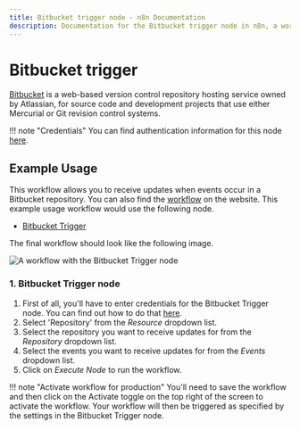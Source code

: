 ```yaml
---
title: Bitbucket trigger node - n8n Documentation
description: Documentation for the Bitbucket trigger node in n8n, a workflow automation platform. Includes details of operations and configuration, and links to examples and credentials information.
---
```


# Bitbucket trigger

[Bitbucket](https://bitbucket.org/) is a web-based version control repository hosting service owned by Atlassian, for source code and development projects that use either Mercurial or Git revision control systems.

!!! note "Credentials"
    You can find authentication information for this node [here](/integrations/builtin/credentials/bitbucket/).



## Example Usage

This workflow allows you to receive updates when events occur in a Bitbucket repository. You can also find the [workflow](https://n8n.io/workflows/529) on the website. This example usage workflow would use the following node.

- [Bitbucket Trigger]()

The final workflow should look like the following image.

![A workflow with the Bitbucket Trigger node](/_images/integrations/builtin/trigger-nodes/bitbuckettrigger/workflow.png)


### 1. Bitbucket Trigger node

1. First of all, you'll have to enter credentials for the Bitbucket Trigger node. You can find out how to do that [here](/integrations/builtin/credentials/bitbucket/).
2. Select 'Repository' from the *Resource* dropdown list.
3. Select the repository you want to receive updates for from the *Repository* dropdown list.
4. Select the events you want to receive updates for from the *Events* dropdown list.
5. Click on *Execute Node* to run the workflow.

!!! note "Activate workflow for production"
    You'll need to save the workflow and then click on the Activate toggle on the top right of the screen to activate the workflow. Your workflow will then be triggered as specified by the settings in the Bitbucket Trigger node.


